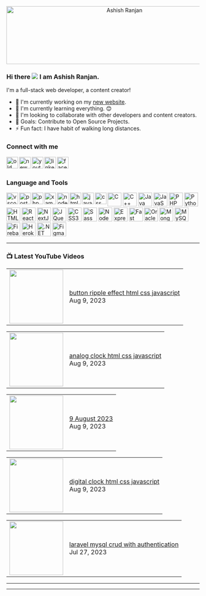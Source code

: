 <p align='center'>
  <img src="https://github.com/a2rp/xtra/blob/main/ezgif-5-ad22de8509.gif" width="600px" height="151px" align="center" alt="Ashish Ranjan" title="Ashish Ranjan" />
</p>
  
### Hi there ![](https://user-images.githubusercontent.com/18350557/176309783-0785949b-9127-417c-8b55-ab5a4333674e.gif) I am Ashish Ranjan.

I'm a full-stack web developer, a content creator!
- 🔭 I'm currently working on my [new website].
- 🌱 I'm currently learning everything. 😊
- 👯 I'm looking to collaborate with other developers and content creators.
- 🎯 Goals: Contribute to Open Source Projects.
- ⚡ Fun fact: I have habit of walking long distances.

### Connect with me
[<img src="http://www.ashishranjan.in/image/A.png" align="left" alt="old website" width="30px" height="30px" title="old website" />][old website]
[<img src="https://www.ashishranjan.net/ashish-ranjan.ico" align="left" alt="new website" width="30px" height="30px" title="new website" />][new website]
[<img src="https://cdn.cdnlogo.com/logos/y/57/youtube-icon.svg" align="left" alt="youtube" width="30px" height="30px" title="youtube" />][youtube]
[<img src="https://cdn.cdnlogo.com/logos/l/78/linkedin-icon.svg" align="left" alt="linkedin" width="30px" height="30px" title="linkedin" />][linkedin]
[<img src="https://cdn.cdnlogo.com/logos/f/74/facebook-3.svg" align="left" alt="facebook" width="30px" height="30px" title="facebook" />][facebook]


<br /><br />

### Language and Tools
<img src="https://cdn.cdnlogo.com/logos/v/82/visual-studio-code.svg"  align="left" alt="vscode"  title="vscode" width="30px" height="30px" />
<img src="https://cdn.cdnlogo.com/logos/p/20/postman.svg" align="left" alt="postman"  title="postman" width="30px" height="30px" />
<img src="https://cdn.cdnlogo.com/logos/p/61/phpmyadmin.png" align="left" alt="phpmyadmin" title="phpmyadmin" width="30px" height="30px" />
<img src="https://cdn.cdnlogo.com/logos/x/32/xampp.svg" align="left" alt="xampp" title="xampp" width="30px" height="30px" />
<a href="https://cdnlogo.com/logo/react_22568.html" align="left" alt="reactjs" title="reactjs" width="30px" height="30px" />
<img src="https://cdn.cdnlogo.com/logos/n/94/nodejs-icon.svg" align="left" alt="nodejs" title="nodejs" width="30px" height="30px" />
<img src="https://cdn.cdnlogo.com/logos/h/90/html-5.svg" align="left" alt="html" title="html" width="30px" height="30px" />
<img src="https://cdn.cdnlogo.com/logos/j/44/javascript.svg" align="left" alt="javascript" title="javascript" width="30px" height="30px" />
<img src="https://cdn.cdnlogo.com/logos/c/59/css-3.svg" align="left" alt="css" title="css" width="30px" height="30px" />
<p align="left">
<a href="https://docs.microsoft.com/en-us/cpp/?view=msvc-170" target="_blank" rel="noreferrer"><img src="https://raw.githubusercontent.com/danielcranney/readme-generator/main/public/icons/skills/c-colored.svg" width="36" height="36" alt="C" /></a>
<a href="https://docs.microsoft.com/en-us/cpp/?view=msvc-170" target="_blank" rel="noreferrer"><img src="https://raw.githubusercontent.com/danielcranney/readme-generator/main/public/icons/skills/cplusplus-colored.svg" width="36" height="36" alt="C++" /></a>
<a href="https://www.oracle.com/java/" target="_blank" rel="noreferrer"><img src="https://raw.githubusercontent.com/danielcranney/readme-generator/main/public/icons/skills/java-colored.svg" width="36" height="36" alt="Java" /></a>
<a href="https://developer.mozilla.org/en-US/docs/Web/JavaScript" target="_blank" rel="noreferrer"><img src="https://raw.githubusercontent.com/danielcranney/readme-generator/main/public/icons/skills/javascript-colored.svg" width="36" height="36" alt="JavaScript" /></a>
<a href="https://www.php.net/" target="_blank" rel="noreferrer"><img src="https://raw.githubusercontent.com/danielcranney/readme-generator/main/public/icons/skills/php-colored.svg" width="36" height="36" alt="PHP" /></a>
<a href="https://www.python.org/" target="_blank" rel="noreferrer"><img src="https://raw.githubusercontent.com/danielcranney/readme-generator/main/public/icons/skills/python-colored.svg" width="36" height="36" alt="Python" /></a>
<a href="https://developer.mozilla.org/en-US/docs/Glossary/HTML5" target="_blank" rel="noreferrer"><img src="https://raw.githubusercontent.com/danielcranney/readme-generator/main/public/icons/skills/html5-colored.svg" width="36" height="36" alt="HTML5" /></a>
<a href="https://reactjs.org/" target="_blank" rel="noreferrer"><img src="https://raw.githubusercontent.com/danielcranney/readme-generator/main/public/icons/skills/react-colored.svg" width="36" height="36" alt="React" /></a>
<a href="https://nextjs.org/docs" target="_blank" rel="noreferrer"><img src="https://raw.githubusercontent.com/danielcranney/readme-generator/main/public/icons/skills/nextjs-colored.svg" width="36" height="36" alt="NextJs" /></a>
<a href="https://jquery.com/" target="_blank" rel="noreferrer"><img src="https://raw.githubusercontent.com/danielcranney/readme-generator/main/public/icons/skills/jquery-colored.svg" width="36" height="36" alt="JQuery" /></a>
<a href="https://www.w3.org/TR/CSS/#css" target="_blank" rel="noreferrer"><img src="https://raw.githubusercontent.com/danielcranney/readme-generator/main/public/icons/skills/css3-colored.svg" width="36" height="36" alt="CSS3" /></a>
<a href="https://sass-lang.com/" target="_blank" rel="noreferrer"><img src="https://raw.githubusercontent.com/danielcranney/readme-generator/main/public/icons/skills/sass-colored.svg" width="36" height="36" alt="Sass" /></a>
<a href="https://nodejs.org/en/" target="_blank" rel="noreferrer"><img src="https://raw.githubusercontent.com/danielcranney/readme-generator/main/public/icons/skills/nodejs-colored.svg" width="36" height="36" alt="NodeJS" /></a>
<a href="https://expressjs.com/" target="_blank" rel="noreferrer"><img src="https://raw.githubusercontent.com/danielcranney/readme-generator/main/public/icons/skills/express-colored.svg" width="36" height="36" alt="Express" /></a>
<a href="https://fastapi.tiangolo.com/" target="_blank" rel="noreferrer"><img src="https://raw.githubusercontent.com/danielcranney/readme-generator/main/public/icons/skills/fastapi-colored.svg" width="36" height="36" alt="Fast API" /></a>
<a href="https://www.oracle.com/uk/index.html" target="_blank" rel="noreferrer"><img src="https://raw.githubusercontent.com/danielcranney/readme-generator/main/public/icons/skills/oracle-colored.svg" width="36" height="36" alt="Oracle" /></a>
<a href="https://www.mongodb.com/" target="_blank" rel="noreferrer"><img src="https://raw.githubusercontent.com/danielcranney/readme-generator/main/public/icons/skills/mongodb-colored.svg" width="36" height="36" alt="MongoDB" /></a>
<a href="https://www.mysql.com/" target="_blank" rel="noreferrer"><img src="https://raw.githubusercontent.com/danielcranney/readme-generator/main/public/icons/skills/mysql-colored.svg" width="36" height="36" alt="MySQL" /></a>
<a href="https://firebase.google.com/" target="_blank" rel="noreferrer"><img src="https://raw.githubusercontent.com/danielcranney/readme-generator/main/public/icons/skills/firebase-colored.svg" width="36" height="36" alt="Firebase" /></a>
<a href="https://www.heroku.com/" target="_blank" rel="noreferrer"><img src="https://raw.githubusercontent.com/danielcranney/readme-generator/main/public/icons/skills/heroku-colored.svg" width="36" height="36" alt="Heroku" /></a>
<a href="https://dotnet.microsoft.com/en-us/" target="_blank" rel="noreferrer"><img src="https://raw.githubusercontent.com/danielcranney/readme-generator/main/public/icons/skills/dot-net-colored.svg" width="36" height="36" alt=".NET" /></a>
<a href="https://www.figma.com/" target="_blank" rel="noreferrer"><img src="https://raw.githubusercontent.com/danielcranney/readme-generator/main/public/icons/skills/figma-colored.svg" width="36" height="36" alt="Figma" /></a>
</p>

---

### 📺 Latest YouTube Videos
<!-- BLOG-POST-LIST:START --><table><tr><td><a href="https://www.youtube.com/watch?v=nof2dg0durw"><img width="140px" src="http://img.youtube.com/vi/nof2dg0durw/maxresdefault.jpg"></a></td>
<td><a href="https://www.youtube.com/watch?v=nof2dg0durw">button ripple effect html css javascript</a><br/>Aug 9, 2023</td></tr></table>
<table><tr><td><a href="https://www.youtube.com/watch?v=szEnzGmymrI"><img width="140px" src="http://img.youtube.com/vi/szEnzGmymrI/maxresdefault.jpg"></a></td>
<td><a href="https://www.youtube.com/watch?v=szEnzGmymrI">analog clock html css javascript</a><br/>Aug 9, 2023</td></tr></table>
<table><tr><td><a href="https://www.youtube.com/watch?v=7JhSzO6G71s"><img width="140px" src="http://img.youtube.com/vi/7JhSzO6G71s/maxresdefault.jpg"></a></td>
<td><a href="https://www.youtube.com/watch?v=7JhSzO6G71s">9 August 2023</a><br/>Aug 9, 2023</td></tr></table>
<table><tr><td><a href="https://www.youtube.com/watch?v=I10yQKe7Bak"><img width="140px" src="http://img.youtube.com/vi/I10yQKe7Bak/maxresdefault.jpg"></a></td>
<td><a href="https://www.youtube.com/watch?v=I10yQKe7Bak">digital clock html css javascript</a><br/>Aug 9, 2023</td></tr></table>
<table><tr><td><a href="https://www.youtube.com/watch?v=AMbfG_9ZdIM"><img width="140px" src="http://img.youtube.com/vi/AMbfG_9ZdIM/maxresdefault.jpg"></a></td>
<td><a href="https://www.youtube.com/watch?v=AMbfG_9ZdIM">laravel mysql crud with authentication</a><br/>Jul 27, 2023</td></tr></table>
<!-- BLOG-POST-LIST:END -->

---

<!--img align="left" alt="a2rp github stats" title="a2rp github stats" src="https://github-readme-stats.vercel.app/api?username=a2rp&show_icons=true&hide_border=true" /-->

---

[old website]: http://www.ashishranjan.in/
[new website]: https://www.ashishranjan.net/
[youtube]: https://www.youtube.com/channel/UCLHIBQeFQIxmRveVAjLvlbQ
[linkedin]: https://www.linkedin.com/in/aashishranjan/
[facebook]: https://www.facebook.com/theash.ashish/
